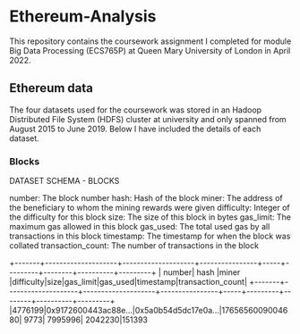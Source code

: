 # Ethereum-Analysis
This repository contains the coursework assignment I completed for module Big Data Processing (ECS765P) at Queen Mary University of London in April 2022.

## Ethereum data
The four datasets used for the coursework was stored in an Hadoop Distributed File System (HDFS) cluster at university and only spanned from August 2015 to June 2019. Below I have included the details of each dataset.

### Blocks 

DATASET SCHEMA - BLOCKS

number: The block number
hash: Hash of the block
miner: The address of the beneficiary to whom the mining rewards were given
difficulty: Integer of the difficulty for this block
size: The size of this block in bytes
gas_limit: The maximum gas allowed in this block
gas_used: The total used gas by all transactions in this block
timestamp: The timestamp for when the block was collated
transaction_count: The number of transactions in the block

+-------+--------------------+--------------------+----------------+-----+---------+--------+----------+---------+
| number| hash               |miner               |difficulty|size|gas_limit|gas_used|timestamp|transaction_count|
+-------+--------------------+--------------------+----------------+-----+---------+--------+----------+---------+
|4776199|0x9172600443ac88e...|0x5a0b54d5dc17e0a...|1765656009004680| 9773|  7995996| 2042230|151393
